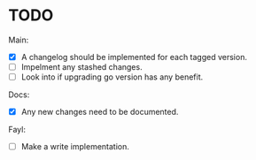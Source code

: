 # TODO
Main:
- [x] A changelog should be implemented for each tagged version.
- [ ] Impelment any stashed changes.
- [ ] Look into if upgrading go version has any benefit.

Docs:
- [x] Any new changes need to be documented.

Fayl:
- [ ] Make a write implementation.